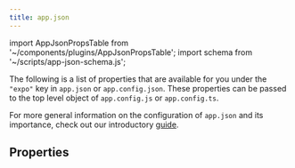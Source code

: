 ```yaml
---
title: app.json
---
```


import AppJsonPropsTable from '~/components/plugins/AppJsonPropsTable';
import schema from '~/scripts/app-json-schema.js';

The following is a list of properties that are available for you under the `"expo"` key in `app.json` or `app.config.json`. These properties can be passed to the top level object of `app.config.js` or `app.config.ts`.

For more general information on the configuration of `app.json` and its importance, check out our introductory [guide](/workflow/configuration/).

## Properties

<AppJsonPropsTable schema={schema}/>

